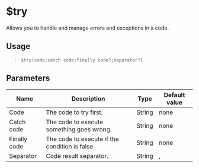 # $try
Allows you to handle and manage errors and exceptions in a code.
## Usage
> `$try[code;catch code;finally code?;separator?]`
## Parameters
|     Name     |                  Description                   |  Type  | Default value |
|--------------|------------------------------------------------|--------|---------------|
| Code         | The code to try first.                         | String | none          |
| Catch code   | The code to execute something goes wrong.      | String | none          |
| Finally code | The code to execute if the condition is false. | String | none          |
| Separator    | Code result separator.                         | String | ,             |
